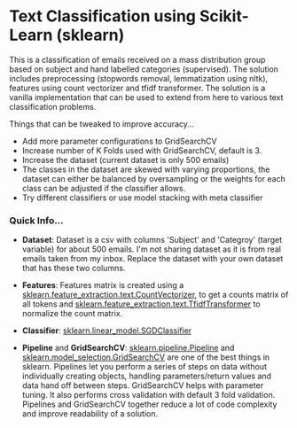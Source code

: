 # Text Classification using Scikit-Learn (sklearn)

This is a classification of emails received on a mass distribution group based on subject and hand labelled categories (supervised). The solution includes preprocessing (stopwords removal, lemmatization using nltk), features using count vectorizer and tfidf transformer. The solution is a vanilla implementation that can be used to extend from here to various text classification problems. 

Things that can be tweaked to improve accuracy...
* Add more parameter configurations to GridSearchCV
* Increase number of K Folds used with GridSearchCV, default is 3.
* Increase the dataset (current dataset is only 500 emails)
* The classes in the dataset are skewed with varying proportions, the dataset can either be balanced by oversampling or the weights for each class can be adjusted if the classifier allows.
* Try different classifiers or use model stacking with meta classifier

### Quick Info...

* __Dataset__: Dataset is a csv with columns 'Subject' and 'Categroy' (target variable) for about 500 emails. I'm not sharing dataset as it is from real emails taken from my inbox. Replace the dataset with your own dataset that has these two columns.


* __Features__: Features matrix is created using a [sklearn.feature_extraction.text.CountVectorizer](http://scikit-learn.org/stable/modules/generated/sklearn.feature_extraction.text.CountVectorizer.html), to get a counts matrix of all tokens and [sklearn.feature_extraction.text.TfidfTransformer](http://scikit-learn.org/stable/modules/generated/sklearn.feature_extraction.text.TfidfTransformer.html#sklearn.feature_extraction.text.TfidfTransformer) to normalize the count matrix.


* __Classifier__: [sklearn.linear_model.SGDClassifier](http://scikit-learn.org/stable/modules/generated/sklearn.linear_model.SGDClassifier.html)


* __Pipeline__ and __GridSearchCV__: [sklearn.pipeline.Pipeline](http://scikit-learn.org/stable/modules/generated/sklearn.pipeline.Pipeline.html) and [sklearn.model_selection.GridSearchCV](http://scikit-learn.org/stable/modules/generated/sklearn.model_selection.GridSearchCV.html) are one of the best things in sklearn. Pipelines let you perform a series of steps on data without individually creating objects, handling parameters/return values and data hand off between steps. GridSearchCV helps with parameter tuning. It also performs cross validation with default 3 fold validation. Pipelines and GridSearchCV together reduce a lot of code complexity and improve readability of a solution.

